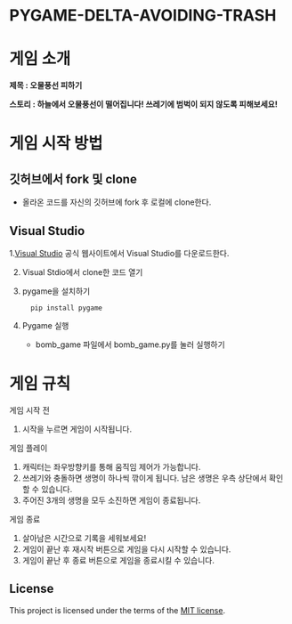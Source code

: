 # PYGAME-DELTA-AVOIDING-TRASH

# 게임 소개

**제목 : 오물풍선 피하기**

**스토리 : 하늘에서 오물풍선이 떨어집니다! 쓰레기에 범벅이 되지 않도록 피해보세요!**

# 게임 시작 방법
## 깃허브에서 fork 및 clone
+ 올라온 코드를 자신의 깃허브에 fork 후 로컬에 clone한다.

## Visual Studio

  1.[Visual Studio](https://visualstudio.microsoft.com/ko/) 공식 웹사이트에서 Visual Studio를 다운로드한다.


2. Visual Stdio에서 clone한 코드 열기

3. pygame을 설치하기

         pip install pygame

4. Pygame 실행
    + bomb_game 파일에서 bomb_game.py를 눌러 실행하기

# 게임 규칙

게임 시작 전

1. 시작을 누르면 게임이 시작됩니다.

게임 플레이

1. 캐릭터는 좌우방향키를 통해 움직임 제어가 가능합니다.
2. 쓰레기와 충돌하면 생명이 하나씩 깎이게 됩니다.
남은 생명은 우측 상단에서 확인할 수 있습니다.
3. 주어진 3개의 생명을 모두 소진하면 게임이 종료됩니다. 

게임 종료

1. 살아남은 시간으로 기록을 세워보세요!
2. 게임이 끝난 후 재시작 버튼으로 게임을 다시 시작할 수 있습니다.
3. 게임이 끝난 후 종료 버튼으로 게임을 종료시킬 수 있습니다.


## License

This project is licensed under the terms of the [MIT license](./LICENSE).
